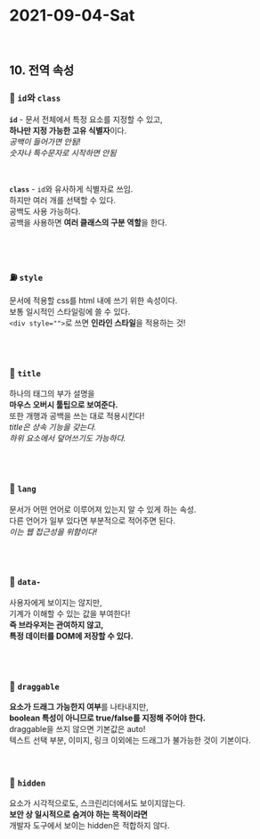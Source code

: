 # 2021-09-04-Sat

<br/>

## 10. 전역 속성

### 🌋 `id`와 `class`

**`id`** - 문서 전체에서 특정 요소를 지정할 수 있고,  
**하나만 지정 가능한 고유 식별자**이다.  
_공백이 들어가면 안됨!_  
_숫자나 특수문자로 시작하면 안됨_

<br/>

**`class`** - `id`와 유사하게 식별자로 쓰임.  
하지만 여러 개를 선택할 수 있다.  
공백도 사용 가능하다.  
공백을 사용하면 **여러 클래스의 구분 역할**을 한다.

<br/>
<br/>

### ⛽ `style`

문서에 적용할 css를 html 내에 쓰기 위한 속성이다.  
보통 일시적인 스타일링에 쓸 수 있다.  
`<div style="">`로 쓰면 **인라인 스타일**을 적용하는 것!

<br/>
<br/>

### 🚋 `title`

하나의 태그의 부가 설명을  
**마우스 오버시 툴팁으로 보여준다.**  
또한 개행과 공백을 쓰는 대로 적용시킨다!  
_title은 상속 기능을 갖는다.  
하위 요소에서 덮어쓰기도 가능하다._

<br/>
<br/>

### 🚨 `lang`

문서가 어떤 언어로 이루어져 있는지 알 수 있게 하는 속성.  
다른 언어가 일부 있다면 부분적으로 적어주면 된다.  
_이는 웹 접근성을 위함이다!_

<br/>
<br/>

### 🚂 `data-`

사용자에게 보이지는 않지만,  
기계가 이해할 수 있는 값을 부여한다!  
**즉 브라우저는 관여하지 않고,  
특정 데이터를 DOM에 저장할 수 있다.**

<br/>
<br/>

### 🗼 `draggable`

**요소가 드래그 가능한지 여부**를 나타내지만,  
**boolean 특성이 아니므로 true/false를 지정해 주어야 한다.**  
draggable을 쓰지 않으면 기본값은 auto!  
텍스트 선택 부분, 이미지, 링크 이외에는 드래그가 불가능한 것이 기본이다.  
<br/>
<br/>

### 🏫 `hidden`

요소가 시각적으로도, 스크린리더에서도 보이지않는다.  
**보안 상 일시적으로 숨겨야 하는 목적이라면**  
개발자 도구에서 보이는 hidden은 적합하지 않다.

<br/>
<br/>
